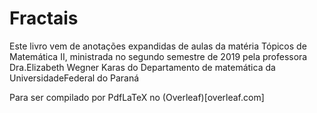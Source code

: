 # Fractais

Este livro vem de anotações expandidas de aulas da matéria Tópicos de Matemática  II,  ministrada  no  segundo  semestre  de  2019  pela  professora  Dra.Elizabeth Wegner Karas do Departamento de matemática da UniversidadeFederal do Paraná


Para ser compilado por PdfLaTeX no (Overleaf)[overleaf.com]
